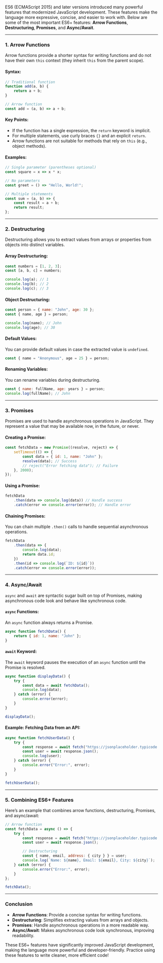 ES6 (ECMAScript 2015) and later versions introduced many powerful features that modernized JavaScript development. These features make the language more expressive, concise, and easier to work with. Below are some of the most important ES6+ features: **Arrow Functions**, **Destructuring**, **Promises**, and **Async/Await**.

---

### **1. Arrow Functions**
Arrow functions provide a shorter syntax for writing functions and do not have their own `this` context (they inherit `this` from the parent scope).

#### **Syntax**:
```javascript
// Traditional function
function add(a, b) {
    return a + b;
}

// Arrow function
const add = (a, b) => a + b;
```

#### **Key Points**:
- If the function has a single expression, the `return` keyword is implicit.
- For multiple statements, use curly braces `{}` and an explicit `return`.
- Arrow functions are not suitable for methods that rely on `this` (e.g., object methods).

#### **Examples**:
```javascript
// Single parameter (parentheses optional)
const square = x => x * x;

// No parameters
const greet = () => "Hello, World!";

// Multiple statements
const sum = (a, b) => {
    const result = a + b;
    return result;
};
```

---

### **2. Destructuring**
Destructuring allows you to extract values from arrays or properties from objects into distinct variables.

#### **Array Destructuring**:
```javascript
const numbers = [1, 2, 3];
const [a, b, c] = numbers;

console.log(a); // 1
console.log(b); // 2
console.log(c); // 3
```

#### **Object Destructuring**:
```javascript
const person = { name: "John", age: 30 };
const { name, age } = person;

console.log(name); // John
console.log(age); // 30
```

#### **Default Values**:
You can provide default values in case the extracted value is `undefined`.
```javascript
const { name = "Anonymous", age = 25 } = person;
```

#### **Renaming Variables**:
You can rename variables during destructuring.
```javascript
const { name: fullName, age: years } = person;
console.log(fullName); // John
```

---

### **3. Promises**
Promises are used to handle asynchronous operations in JavaScript. They represent a value that may be available now, in the future, or never.

#### **Creating a Promise**:
```javascript
const fetchData = new Promise((resolve, reject) => {
    setTimeout(() => {
        const data = { id: 1, name: "John" };
        resolve(data); // Success
        // reject("Error fetching data"); // Failure
    }, 2000);
});
```

#### **Using a Promise**:
```javascript
fetchData
    .then(data => console.log(data)) // Handle success
    .catch(error => console.error(error)); // Handle error
```

#### **Chaining Promises**:
You can chain multiple `.then()` calls to handle sequential asynchronous operations.
```javascript
fetchData
    .then(data => {
        console.log(data);
        return data.id;
    })
    .then(id => console.log(`ID: ${id}`))
    .catch(error => console.error(error));
```

---

### **4. Async/Await**
`async` and `await` are syntactic sugar built on top of Promises, making asynchronous code look and behave like synchronous code.

#### **`async` Functions**:
An `async` function always returns a Promise.
```javascript
async function fetchData() {
    return { id: 1, name: "John" };
}
```

#### **`await` Keyword**:
The `await` keyword pauses the execution of an `async` function until the Promise is resolved.
```javascript
async function displayData() {
    try {
        const data = await fetchData();
        console.log(data);
    } catch (error) {
        console.error(error);
    }
}

displayData();
```

#### **Example: Fetching Data from an API**:
```javascript
async function fetchUserData() {
    try {
        const response = await fetch("https://jsonplaceholder.typicode.com/users/1");
        const user = await response.json();
        console.log(user);
    } catch (error) {
        console.error("Error:", error);
    }
}

fetchUserData();
```

---

### **5. Combining ES6+ Features**
Here’s an example that combines arrow functions, destructuring, Promises, and async/await:

```javascript
// Arrow function
const fetchData = async () => {
    try {
        const response = await fetch("https://jsonplaceholder.typicode.com/users/1");
        const user = await response.json();

        // Destructuring
        const { name, email, address: { city } } = user;
        console.log(`Name: ${name}, Email: ${email}, City: ${city}`);
    } catch (error) {
        console.error("Error:", error);
    }
};

fetchData();
```

---

### **Conclusion**
- **Arrow Functions**: Provide a concise syntax for writing functions.
- **Destructuring**: Simplifies extracting values from arrays and objects.
- **Promises**: Handle asynchronous operations in a more readable way.
- **Async/Await**: Makes asynchronous code look synchronous, improving readability.

These ES6+ features have significantly improved JavaScript development, making the language more powerful and developer-friendly. Practice using these features to write cleaner, more efficient code!

